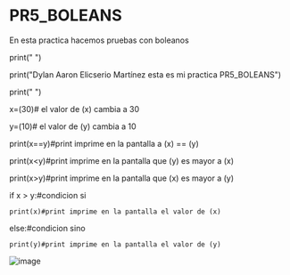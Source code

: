 # PR5_BOLEANS
En esta practica hacemos pruebas con boleanos

print(" ")

print("Dylan Aaron Elicserio Martínez esta es mi practica PR5_BOLEANS")

print(" ")

x=(30)# el valor de (x) cambia a 30

y=(10)# el valor de (y) cambia a 10

print(x==y)#print imprime en la pantalla a (x) == (y)

print(x<y)#print imprime en la pantalla que (y) es mayor a (x)

print(x>y)#print imprime en la pantalla que (x) es mayor a (y)

if x > y:#condicion si 

    print(x)#print imprime en la pantalla el valor de (x)
    
else:#condicion sino 

    print(y)#print imprime en la pantalla el valor de (y)


![image](https://github.com/user-attachments/assets/8800d295-7c95-4af1-ac46-f2512ef4cf58)
